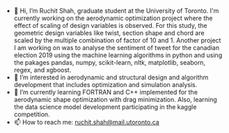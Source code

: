 - 👋 Hi, I’m Ruchit Shah, graduate student at the University of Toronto. I'm currently working on the aerodynamic optimization project where the effect of scaling of design variables is observed. For this study, the geometric design variables like twist, section shape and chord are scaled by the multiple combination of factor of 10 and 1. Another project I am working on was to analyse the sentiment of tweet for the canadian election 2019 using the machine learning algorithms in python and using the pakages pandas, numpy, scikit-learn, nltk, matplotlib, seaborn, regex, and xgboost. 
- 👀 I’m interested in aerodynamic and structural design and algorithm development that includes optimization and simulation analysis. 
- 🌱 I’m currently learning FORTRAN and C++ implemented for the aerodynamic shape optimization with drag minimization. Also, learning the data science model development participating in the kaggle competition. 
- 📫 How to reach me: ruchit.shah@mail.utoronto.ca

<!---
ruchitshah03/ruchitshah03 is a ✨ special ✨ repository because its `README.md` (this file) appears on your GitHub profile.
You can click the Preview link to take a look at your changes.
--->
